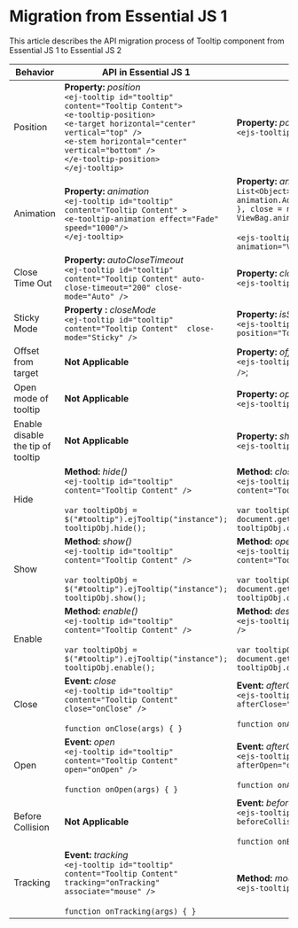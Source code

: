 # Migration from Essential JS 1

This article describes the API migration process of Tooltip component from Essential JS 1 to Essential JS 2

| Behavior | API in Essential JS 1 | API in Essential JS 2 |
| --- | --- | --- |
| Position | **Property:**  *position*  <br/> `<ej-tooltip id="tooltip" content="Tooltip Content">`<br/>`<e-tooltip-position>`<br/>`<e-target horizontal="center" vertical="top" />`<br/>`<e-stem horizontal="center" vertical="bottom" />`<br/>`</e-tooltip-position>`<br/>`</ej-tooltip>` | **Property:**  *position*  <br/> `<ejs-tooltip position="TopCenter" />` |
| Animation | **Property:**  *animation*  <br/> `<ej-tooltip id="tooltip" content="Tooltip Content" >`<br/>`<e-tooltip-animation effect="Fade" speed="1000"/>`<br/>`</ej-tooltip>` | **Property:**  *animation*  <br/> `List<Object> animation = new List<Object>();` <br/> `animation.Add(new { open = new { effect = "FadeIn" }, close = new { effect = "fadeOut" } });` <br/> `ViewBag.animation = animation;` <br/><br/>`<ejs-tooltip id="tooltip" animation="ViewBag.animation" />`|
| Close Time Out | **Property:**  *autoCloseTimeout*  <br/> `<ej-tooltip id="tooltip" content="Tooltip Content" auto-close-timeout="200" close-mode="Auto" />` | **Property:**  *closeDelay, openDelay*  <br/> `<ejs-tooltip id="tooltip" closeDelay="500" />` |
| Sticky Mode |**Property :**  *closeMode*  <br/> `<ej-tooltip id="tooltip" content="Tooltip Content"  close-mode="Sticky" />` |**Property:**  *isSticky*  <br/> `<ejs-tooltip id="tooltip" isSticky="true" position="TopCenter" />`|
| Offset from target |**Not Applicable**  | **Property:**  *offsetX/ offsetY*  <br/> `<ejs-tooltip id="tooltip" offsetX="10" offsetY="10" />`; |
| Open mode of tooltip | **Not Applicable** | **Property:**  *opensOn*  <br/> `<ejs-tooltip id="tooltip" opensOn="Click" />` |
| Enable disable the tip of tooltip | **Not Applicable** | **Property:**  *showTipPointer*  <br/> `<ejs-tooltip id="tooltip" showTipPointer="true" />` |
| Hide | **Method:**  *hide()*  <br/> `<ej-tooltip id="tooltip" content="Tooltip Content" />` <br/><br/> `var tooltipObj = $("#tooltip").ejTooltip("instance");` <br/> `tooltipObj.hide();`| **Method:**  *close()*  <br/> `<ejs-tooltip id="tooltip" opensOn="Custom" content="Tooltip Content" />` <br/> <br/> `var tooltipObj = document.getElementById('tooltip').ej2_instances[0];` <br/> `tooltipObj.close();`|
| Show | **Method:**  *show()*  <br/> `<ej-tooltip id="tooltip" content="Tooltip Content" />` <br/><br/> `var tooltipObj = $("#tooltip").ejTooltip("instance");` <br/> `tooltipObj.show();` | **Method:**  *open()*  <br/> `<ejs-tooltip id="tooltip" opensOn="Custom" content="Tooltip Content" />` <br/> <br/> `var tooltipObj = document.getElementById('tooltip').ej2_instances[0];` <br/> `tooltipObj.open();`|
| Enable | **Method:**  *enable()*  <br/> `<ej-tooltip id="tooltip" content="Tooltip Content" />` <br/><br/> `var tooltipObj = $("#tooltip").ejTooltip("instance");` <br/> `tooltipObj.enable();` | **Method:**  *destroy()*  <br/> `<ejs-tooltip id="tooltip" content="Tooltip Content" />` <br/> <br/> `var tooltipObj = document.getElementById('tooltip').ej2_instances[0];` <br/> `tooltipObj.destroy();` |
| Close | **Event:**  *close*  <br/> `<ej-tooltip id="tooltip" content="Tooltip Content" close="onClose" />` <br/> <br/> `function onClose(args) { }` | **Event:**  *afterClose*  <br/> `<ejs-tooltip id="tooltip" content="Tooltip Content" afterClose="onAfterClose" />` <br/> <br/> `function onAfterClose() { }` |
| Open | **Event:**  *open*  <br/>  `<ej-tooltip id="tooltip" content="Tooltip Content" open="onOpen" />` <br/> <br/> `function onOpen(args) { }`  | **Event:**  *afterOpen*  <br/> `<ejs-tooltip id="tooltip" content="Tooltip Content" afterOpen="onAfterOpen" />` <br/> <br/> `function onAfterOpen() { }`
| Before Collision | **Not Applicable** | **Event:**  *beforeCollision*  <br/> `<ejs-tooltip id="tooltip" content="Tooltip Content" beforeCollision="onBeforeCollision" />` <br/> <br/> `function onBeforeCollision() { }` |
| Tracking| **Event:**  *tracking*  <br/> `<ej-tooltip id="tooltip" content="Tooltip Content" tracking="onTracking" associate="mouse" />` <br/> <br/> `function onTracking(args) { }`  | **Method:**  *mouseTrail*  <br/> `<ejs-tooltip id="tooltip" mouseTrail="true" />` |
